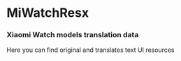 # MiWatchResx

### Xiaomi Watch models translation data
Here you can find original and translates text UI resources
